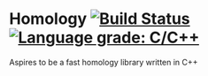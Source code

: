 # Homology [![Build Status](https://travis-ci.org/gderecho/homology.svg?branch=master)](https://travis-ci.org/gderecho/homology) [![Language grade: C/C++](https://img.shields.io/lgtm/grade/cpp/g/gderecho/homology.svg?logo=lgtm&logoWidth=18)](https://lgtm.com/projects/g/gderecho/homology/context:cpp) 
Aspires to be a fast homology library written in C++
